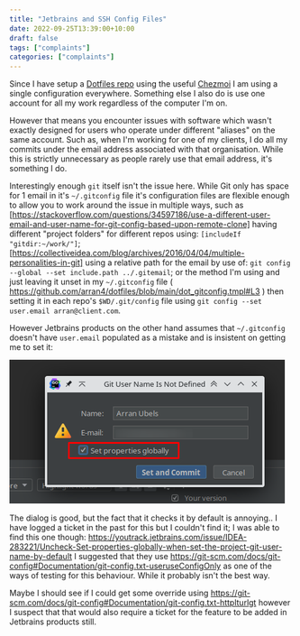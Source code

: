 ```yaml
---
title: "Jetbrains and SSH Config Files"
date: 2022-09-25T13:39:00+10:00
draft: false
tags: ["complaints"]
categories: ["complaints"]
---
```


Since I have setup a [Dotfiles repo](https://github.com/arran4/dotfiles) using the useful [Chezmoi](https://www.chezmoi.io/) I am 
using a single configuration everywhere. Something else I also do is use one account for all my work regardless of the
computer I'm on.

However that means you encounter issues with software which wasn't exactly designed for users who operate under different
"aliases" on the same account. Such as, when I'm working for one of my clients, I do all my commits under the email address
associated with that organisation. While this is strictly unnecessary as people rarely use that email address, it's 
something I do. 

Interestingly enough `git` itself isn't the issue here. While Git only has space for 1 email in it's `~/.gitconfig` file
it's configuration files are flexible enough to allow you to work around the issue in multiple ways, such as [https://stackoverflow.com/questions/34597186/use-a-different-user-email-and-user-name-for-git-config-based-upon-remote-clone] having
different "project folders" for different repos using: `[includeIf "gitdir:~/work/"]`; [https://collectiveidea.com/blog/archives/2016/04/04/multiple-personalities-in-git] using a relative path for the email
by use of: `git config --global --set include.path ../.gitemail`; or the method I'm using and just leaving it unset in my `~/.gitconfig` file ( https://github.com/arran4/dotfiles/blob/main/dot_gitconfig.tmpl#L3 ) 
then setting it in each repo's `$WD/.git/config` file using `git config --set user.email arran@client.com`.

However Jetbrains products on the other hand assumes that `~/.gitconfig` doesn't have `user.email` populated as a mistake and is
insistent on getting me to set it:

![img.png](img.png)

The dialog is good, but the fact that it checks it by default is annoying.. I have logged a ticket in the past for this
but I couldn't find it; I was able to find this one though: https://youtrack.jetbrains.com/issue/IDEA-283221/Uncheck-Set-properties-globally-when-set-the-project-git-user-name-by-default
I suggested that they use https://git-scm.com/docs/git-config#Documentation/git-config.txt-useruseConfigOnly as one of the
ways of testing for this behaviour. While it probably isn't the best way.

Maybe I should see if I could get some override using https://git-scm.com/docs/git-config#Documentation/git-config.txt-httplturlgt however
I suspect that that would also require a ticket for the feature to be added in Jetbrains products still.